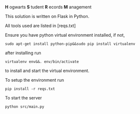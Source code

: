 __H__ ogwarts __S__ tudent __R__ ecords __M__ anagement

This solution is written on Flask in Python.

All tools used are listed in [reqs.txt]

Ensure you have python virtual environment installed, if not,

`sudo apt-get install python-pip&&sudo pip install virtualenv`

after installing run

`virtualenv env&&. env/bin/activate`

to install and start the virtual environment.

To setup the environment run

`pip install -r reqs.txt`

To start the server

`python src/main.py`
